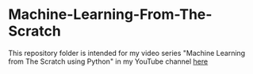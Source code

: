 # Machine-Learning-From-The-Scratch
This repository folder is intended for my video series "Machine Learning from The Scratch using Python" in my YouTube channel [here](https://www.youtube.com/watch?v=tqlhXxy1-IU&list=PLkRkKTC6HZMxfLxUI36SM-3vuWJMoNpuz)
